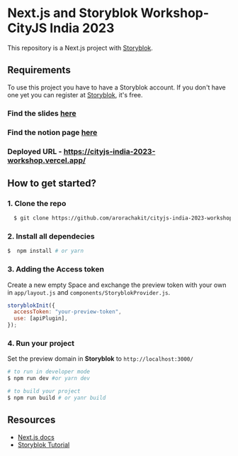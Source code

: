 # Next.js and Storyblok Workshop- CityJS India 2023

This repository is a Next.js project with [Storyblok](https://www.storyblok.com). 
## Requirements

To use this project you have to have a Storyblok account. If you don't have one yet you can register at [Storyblok](https://www.storyblok.com), it's free.

### Find the slides [here](https://docs.google.com/presentation/d/1t7WzL531xew8GDkNNTvr9oxYBwvmhuGs_YsZA-il84Y/edit?usp=sharing)
### Find the notion page [here](https://storyblok.notion.site/CityJS-India-Go-Headless-with-Next-js-13-and-Storyblok-0bd2e8be30964eb9b062309228d60ab5)

### Deployed URL - https://cityjs-india-2023-workshop.vercel.app/


## How to get started?

### 1. Clone the repo

```sh
  $ git clone https://github.com/arorachakit/cityjs-india-2023-workshop.git
```

### 2. Install all dependecies 
```sh
$  npm install # or yarn
```

### 3. Adding the Access token
Create a new empty Space and exchange the preview token with your own in ```app/layout.js``` and ```components/StoryblokProvider.js```.

```js
storyblokInit({
  accessToken: "your-preview-token",
  use: [apiPlugin],
});
```

### 4. Run your project
Set the preview domain in <strong>Storyblok</strong> to `http://localhost:3000/`

```sh
# to run in developer mode
$ npm run dev #or yarn dev
```

```sh
# to build your project
$ npm run build # or yanr build
```



## Resources

- [Next.js docs](https://nextjs.org/docs/#setup)
- [Storyblok Tutorial](https://www.storyblok.com/tp/add-a-headless-cms-to-next-js-13-in-5-minutes)